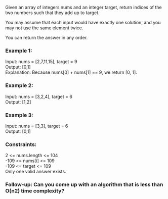 Given an array of integers nums and an integer target, return indices of the two numbers such that they add up to target.

You may assume that each input would have exactly one solution, and you may not use the same element twice.

You can return the answer in any order.

 

### Example 1:
Input: nums = [2,7,11,15], target = 9  
Output: [0,1]  
Explanation: Because nums[0] + nums[1] == 9, we return [0, 1].  

### Example 2:
Input: nums = [3,2,4], target = 6  
Output: [1,2]  

### Example 3:
Input: nums = [3,3], target = 6  
Output: [0,1]  
 

### Constraints:
2 <= nums.length <= 104  
-109 <= nums[i] <= 109  
-109 <= target <= 109  
Only one valid answer exists.  
 

### Follow-up: Can you come up with an algorithm that is less than O(n2) time complexity?  
